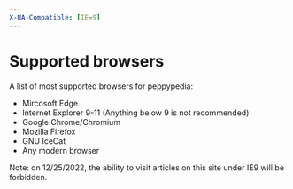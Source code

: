```yaml
---
X-UA-Compatible: [IE=9]
---
```

# Supported browsers
A list of most supported browsers for peppypedia:
* Mircosoft Edge
* Internet Explorer 9-11 (Anything below 9 is not recommended)
* Google Chrome/Chromium
* Mozilla Firefox
* GNU IceCat
* Any modern browser

Note: on 12/25/2022, the ability to visit articles on this site under IE9 will be forbidden.